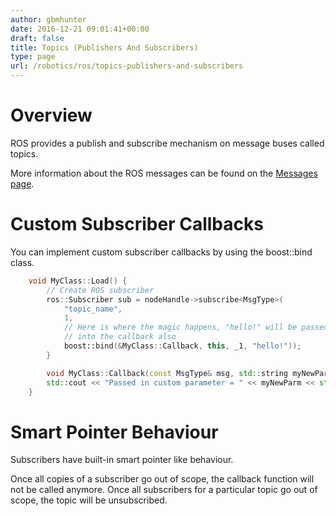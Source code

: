 ```yaml
---
author: gbmhunter
date: 2016-12-21 09:01:41+00:00
draft: false
title: Topics (Publishers And Subscribers)
type: page
url: /robotics/ros/topics-publishers-and-subscribers
---
```


# Overview

ROS provides a publish and subscribe mechanism on message buses called topics.

More information about the ROS messages can be found on the [Messages page](http://blog.mbedded.ninja/robotics/ros/messages).

# Custom Subscriber Callbacks

You can implement custom subscriber callbacks by using the boost::bind class.

``` c++    
    void MyClass::Load() {
        // Create ROS subscriber
        ros::Subscriber sub = nodeHandle->subscribe<MsgType>(
            "topic_name",
            1,
            // Here is where the magic happens, "hello!" will be passed
            // into the callback also
            boost::bind(&MyClass::Callback, this, _1, "hello!"));
        }

        void MyClass::Callback(const MsgType& msg, std::string myNewParam) {
        std::cout << "Passed in custom parameter = " << myNewParm << std::endl;
    }
```

# Smart Pointer Behaviour

Subscribers have built-in smart pointer like behaviour.

Once all copies of a subscriber go out of scope, the callback function will not be called anymore. Once all subscribers for a particular topic go out of scope, the topic will be unsubscribed.
